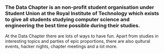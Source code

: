 <h3>
The Data Chapter is an non-profit student organisation under Student Union at the
Royal Institute of Technology which exists to give all students studying computer
science and engineering the best time possible during their studies.
</h3>

At the Data Chapter there are lots of ways to have fun. Apart from studies in
interesting topics and parties of epic proportions, there are also qultural
events, hacker nights, chapter meetings and a lot more.
